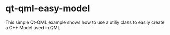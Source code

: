 # qt-qml-easy-model
This simple Qt-QML example shows how to use a utiliy class to easily create a C++ Model used in QML

